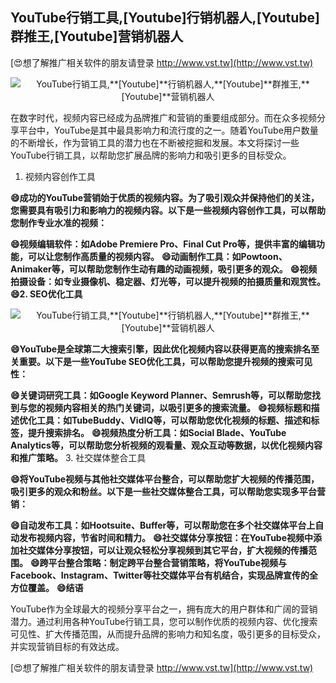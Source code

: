 ## **YouTube行销工具,**[Youtube]**行销机器人,**[Youtube]**群推王,**[Youtube]**营销机器人**

[😍想了解推广相关软件的朋友请登录 http://www.vst.tw](http://www.vst.tw)

 <center><img src="https://vst.tw/MP4/tuiguang/png/1.png" alt="YouTube行销工具,**[Youtube]**行销机器人,**[Youtube]**群推王,**[Youtube]**营销机器人"></center>

在数字时代，视频内容已经成为品牌推广和营销的重要组成部分。而在众多视频分享平台中，YouTube是其中最具影响力和流行度的之一。随着YouTube用户数量的不断增长，作为营销工具的潜力也在不断被挖掘和发展。本文将探讨一些YouTube行销工具，以帮助您扩展品牌的影响力和吸引更多的目标受众。

1. 视频内容创作工具

**😄成功的YouTube营销始于优质的视频内容。为了吸引观众并保持他们的关注，您需要具有吸引力和影响力的视频内容。以下是一些视频内容创作工具，可以帮助您制作专业水准的视频：**

**😄视频编辑软件：如Adobe Premiere Pro、Final Cut Pro等，提供丰富的编辑功能，可以让您制作高质量的视频内容。**
**😄动画制作工具：如Powtoon、Animaker等，可以帮助您制作生动有趣的动画视频，吸引更多的观众。**
**😄视频拍摄设备：如专业摄像机、稳定器、灯光等，可以提升视频的拍摄质量和观赏性。**
**😄2. SEO优化工具**

 <center><img src="https://vst.tw/MP4/tuiguang/png/3.png" alt="YouTube行销工具,**[Youtube]**行销机器人,**[Youtube]**群推王,**[Youtube]**营销机器人"></center>

**😄YouTube是全球第二大搜索引擎，因此优化视频内容以获得更高的搜索排名至关重要。以下是一些YouTube SEO优化工具，可以帮助您提升视频的搜索可见性：**

**😄关键词研究工具：如Google Keyword Planner、Semrush等，可以帮助您找到与您的视频内容相关的热门关键词，以吸引更多的搜索流量。**
**😄视频标题和描述优化工具：如TubeBuddy、VidIQ等，可以帮助您优化视频的标题、描述和标签，提升搜索排名。**
**😄视频热度分析工具：如Social Blade、YouTube Analytics等，可以帮助您分析视频的观看量、观众互动等数据，以优化视频内容和推广策略。**
3. 社交媒体整合工具

**😄将YouTube视频与其他社交媒体平台整合，可以帮助您扩大视频的传播范围，吸引更多的观众和粉丝。以下是一些社交媒体整合工具，可以帮助您实现多平台营销：**

**😄自动发布工具：如Hootsuite、Buffer等，可以帮助您在多个社交媒体平台上自动发布视频内容，节省时间和精力。**
**😄社交媒体分享按钮：在YouTube视频中添加社交媒体分享按钮，可以让观众轻松分享视频到其它平台，扩大视频的传播范围。**
**😄跨平台整合策略：制定跨平台整合营销策略，将YouTube视频与Facebook、Instagram、Twitter等社交媒体平台有机结合，实现品牌宣传的全方位覆盖。**
**😄结语**

YouTube作为全球最大的视频分享平台之一，拥有庞大的用户群体和广阔的营销潜力。通过利用各种YouTube行销工具，您可以制作优质的视频内容、优化搜索可见性、扩大传播范围，从而提升品牌的影响力和知名度，吸引更多的目标受众，并实现营销目标的有效达成。

[😍想了解推广相关软件的朋友请登录 http://www.vst.tw](http://www.vst.tw)



